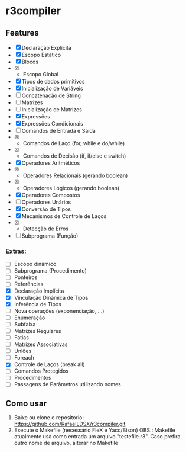 # r3compiler

## Features

- [X] Declaração Explícita
- [X] Escopo Estático
- [X] Blocos
- [X] * Escopo Global
- [X] Tipos de dados primitivos
- [X] Inicialização de Variáveis
- [ ] Concatenação de String
- [ ] Matrizes
- [ ] Inicialização de Matrizes
- [X] Expressões
- [X] Expressões Condicionais
- [ ] Comandos de Entrada e Saída
- [X] * Comandos de Laço (for, while e do/while)
- [X] * Comandos de Decisão (if, if/else e switch)
- [X] Operadores Aritméticos
- [X] * Operadores Relacionais (gerando boolean)
- [X] * Operadores Lógicos (gerando boolean)
- [X] Operadores Compostos
- [ ] Operadores Unários
- [X] Conversão de Tipos
- [X] Mecanismos de Controle de Laços
- [X] * Detecção de Erros
- [ ] Subprograma (Função)

### Extras:

- [ ] Escopo dinâmico
- [ ] Subprograma (Procedimento)
- [ ] Ponteiros
- [ ] Referências
- [X] Declaração Implícita
- [X] Vinculação Dinâmica de Tipos
- [X] Inferência de Tipos
- [ ] Nova operações (exponenciação, ...)
- [ ] Enumeração
- [ ] Subfaixa
- [ ] Matrizes Regulares
- [ ] Fatias
- [ ] Matrizes Associativas
- [ ] Uniões
- [ ] Foreach
- [X] Controle de Laços (break all)
- [ ] Comandos Protegidos
- [ ] Procedimentos
- [ ] Passagens de Parâmetros utilizando nomes

## Como usar

1. Baixe ou clone o repositorio: https://github.com/RafaelLDSX/r3compiler.git
2. Execute o Makefile (necessário FleX e Yacc/Bison)
OBS.: Makefile atualmente usa como entrada um arquivo "testefile.r3". Caso prefira outro nome de arquivo, alterar no Makefile
